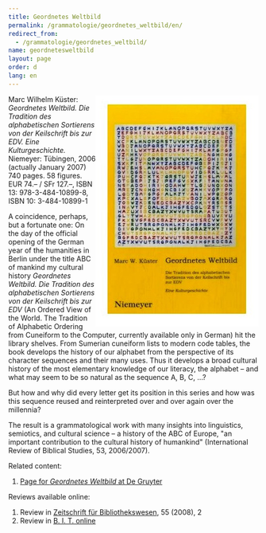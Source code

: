 ```yaml
---
title: Geordnetes Weltbild
permalink: /grammatologie/geordnetes_weltbild/en/
redirect_from: 
  - /grammatologie/geordnetes_weltbild/
name: geordnetesweltbild
layout: page
order: d
lang: en
---
```


<img src="/img/geordnetes_weltbild_cover_1.jpg" alt="Cover of Geordnetes Weltbild" style="float:right"/>

Marc Wilhelm Küster: _Geordnetes Weltbild. Die Tradition des alphabetischen Sortierens von der Keilschrift bis zur EDV. Eine Kulturgeschichte._ Niemeyer: Tübingen, 2006 (actually January 2007) 740 pages. 58 figures. EUR 74.– / SFr 127.–, ISBN 13: 978-3-484-10899-8, ISBN 10: 3-484-10899-1

A coincidence, perhaps, but a fortunate one: On the day of the official opening of the German year of the humanities in Berlin under the title ABC of mankind my cultural history _Geordnetes Weltbild. Die Tradition des alphabetischen Sortierens von der Keilschrift bis zur EDV_ (An Ordered View of the World. The Tradition of Alphabetic Ordering from Cuneiform to the Computer, currently available only in German) hit the library shelves. From Sumerian cuneiform lists to modern code tables, the book develops the history of our alphabet from the perspective of its character sequences and their many uses. Thus it develops a broad cultural history of the most elementary knowledge of our literacy, the alphabet – and what may seem to be so natural as the sequence A, B, C, …?

But how and why did every letter get its position in this series and how was this sequence reused and reinterpreted over and over again over the millennia?

The result is a grammatological work with many insights into linguistics, semiotics, and cultural science – a history of the ABC of Europe, "an important contribution to the cultural history of humankind" (International Review of Biblical Studies, 53, 2006/2007).

Related content:

1.  <a href="https://doi.org/10.1515/9783110911848">Page for _Geordnetes Weltbild_ at De Gruyter</a>

Reviews available online:

1. Review in <a href="http://zs.thulb.uni-jena.de/servlets/MCRFileNodeServlet/jportal_derivate_00115721/j08-h2-rez-1.pdf">Zeitschrift für Bibliothekswesen</a>, 55 (2008), 2
3. Review in <a href="http://www.b-i-t-online.de/heft/2007-03-inh.htm">B. I. T. online</a>
